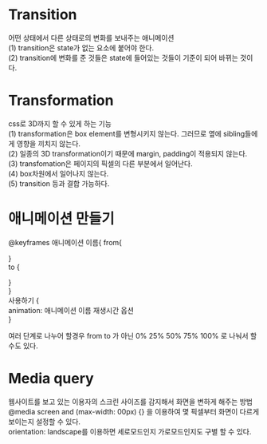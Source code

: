 # Transition

어떤 상태에서 다른 상태로의 변화를 보내주는 애니메이션  
(1) transition은 state가 없는 요소에 붙어야 한다.  
(2) transition에 변화를 준 것들은 state에 들어있는 것들이 기준이 되어 바뀌는 것이다.

# Transformation

css로 3D까지 할 수 있게 하는 기능  
(1) transformation은 box element를 변형시키지 않는다. 그러므로 옆에 sibling들에게 영향을 끼치지 않는다.  
(2) 일종의 3D transformation이기 때문에 margin, padding이 적용되지 않는다.  
(3) transfomation은 페이지의 픽셀의 다른 부분에서 일어난다.  
(4) box차원에서 일어나지 않는다.  
(5) transition 등과 결합 가능하다.

# 애니메이션 만들기

@keyframes 애니메이션 이름{
from{

}  
to {

}  
}  
사용하기 {  
animation: 애니메이션 이름 재생시간 옵션  
}

여러 단계로 나누어 할경우 from to 가 아닌 0% 25% 50% 75% 100% 로 나눠서 할 수도 있다.

# Media query

웹사이트를 보고 있는 이용자의 스크린 사이즈를 감지해서 화면을 변하게 해주는 방법  
@media screen and (max-width: 00px) {} 을 이용하여 몇 픽셀부터 화면이 다르게 보이는지 설정할 수 있다.  
orientation: landscape를 이용하면 세로모드인지 가로모드인지도 구별 할 수 있다.
